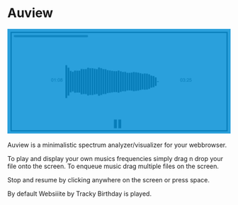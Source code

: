 # Auview

![App-Screenshot](https://github.com/MaX-Lo/Auview/blob/master/images/AudioView_Screenshot.png)

Auview is a minimalistic spectrum analyzer/visualizer for your webbrowser.

To play and display your own musics frequencies simply drag n drop your file onto the screen. To enqueue music drag multiple files on the screen.

Stop and resume by clicking anywhere on the screen or press space.

By default Websiiite by Tracky Birthday is played.
